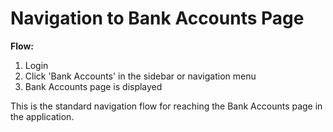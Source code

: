 # Navigation to Bank Accounts Page

**Flow:**
1. Login
2. Click 'Bank Accounts' in the sidebar or navigation menu
3. Bank Accounts page is displayed

This is the standard navigation flow for reaching the Bank Accounts page in the application.